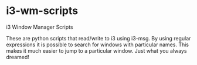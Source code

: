 i3-wm-scripts
=============

i3 Window Manager Scripts

These are python scripts that read/write to i3 using i3-msg. By using regular expressions it is possible to 
search for windows with particular names. This makes it much easier to jump to a particular window. Just
what you always dreamed!